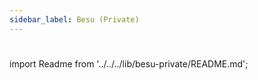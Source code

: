 ```yaml
---
sidebar_label: Besu (Private)
---
```

#

import Readme from '../../../lib/besu-private/README.md';

<Readme />
